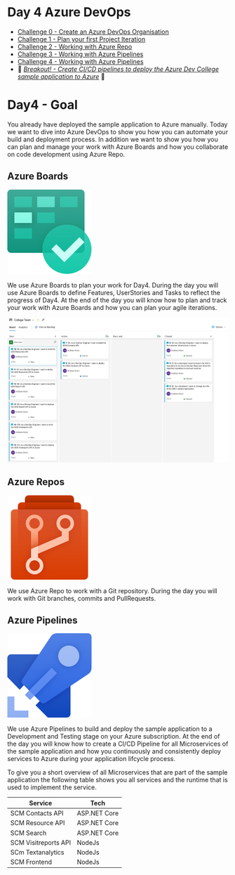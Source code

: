 # Day 4 Azure DevOps

- [Challenge 0 - Create an Azure DevOps Organisation](challenges/challenge-0.md)
- [Challenge 1 - Plan your first Project Iteration](challenges/challenge-1.md)
- [Challenge 2 - Working with Azure Repo](challenges/challenge-2.md)
- [Challenge 3 - Working with Azure Pipelines](challenges/challenge-3.md)
- [Challenge 4 - Working with Azure Pipelines](challenges/challenge-4.md)
- :small_orange_diamond: *[Breakout! - Create CI/CD pipelines to deploy the Azure Dev College sample application to Azure](challenges/challenge-bo-1.md)* :small_orange_diamond:

# Day4 - Goal

You already have deployed the sample application to Azure manually. Today we want to dive into Azure DevOps to show you how you can automate your build and deployment process.
In addition we want to show you how you can plan and manage your work with Azure Boards and how you collaborate on code development using Azure Repo.

## Azure Boards

![Azure Boards](./challenges/images/boards.svg)

We use Azure Boards to plan your work for Day4. During the day you will use Azure Boards to define Features, UserStories and Tasks to reflect the progress of Day4.
At the end of the day you will know how to plan and track your work with Azure Boards and how you can plan your agile iterations.

![Goal Azure Boards](./challenges/images/goal-azure-boards.png)

## Azure Repos

![Azure Repo](./challenges/images/repos.svg)

We use Azure Repo to work with a Git repository. During the day you will work with Git branches, commits and PullRequests.

## Azure Pipelines

![Azure Pipelines](./challenges/images/pipelines.svg)

We use Azure Pipelines to build and deploy the sample application to a Development and Testing stage on your Azure subscription.
At the end of the day you will know how to create a CI/CD Pipeline for all Microservices of the sample application and how you continuously and consistently deploy services to Azure during your application lifcycle process.

To give you a short overview of all Microservices that are part of the sample application the following table shows you all services and the runtime that is used to implement the service.

|Service| Tech|
|-------|-----|
|SCM Contacts API|ASP.NET Core|
|SCM Resource API|ASP.NET Core|
|SCM Search|ASP.NET Core|
|SCM Visitreports API|NodeJs|
|SCm Textanalytics|NodeJs|
|SCM Frontend|NodeJs|


